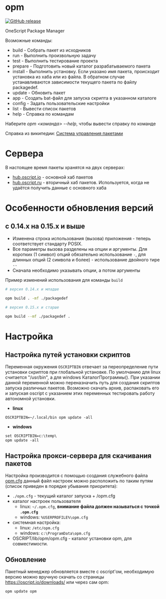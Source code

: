 # opm
[![GitHub release](https://img.shields.io/github/release/oscript-library/opm.svg)](https://github.com/oscript-library/opm/releases)

OneScript Package Manager

Возможные команды:
- build    - Собрать пакет из исходников
- run      - Выполнить произвольную задачу
- test     - Выполнить тестирование проекта
- prepare  - Подготовить новый каталог разрабатываемого пакета
- install  - Выполнить установку. Если указано имя пакета, происходит установка из хаба или из файла. В обратном случае устанавливаются зависимости текущего пакета по файлу packagedef.
- update   - Обновить пакет
- app      - Создать bat-файл для запуска скрипта в указанном каталоге
- config   - Задать пользовательские настройки
- list     - Вывести список пакетов
- help     - Справка по командам
 
Наберите *opm <команда> --help*, чтобы вывести справку по команде

Справка из википедии: [Система управления пакетами](https://ru.wikipedia.org/wiki/%D0%A1%D0%B8%D1%81%D1%82%D0%B5%D0%BC%D0%B0_%D1%83%D0%BF%D1%80%D0%B0%D0%B2%D0%BB%D0%B5%D0%BD%D0%B8%D1%8F_%D0%BF%D0%B0%D0%BA%D0%B5%D1%82%D0%B0%D0%BC%D0%B8)

# Сервера
В настоящее время пакеты хранятся на двух серверах:
- [hub.oscript.io](http://hub.oscript.io/download) - основной хаб пакетов
- [hub.oscript.ru](http://hub.oscript.ru/download) - вторичный хаб пакетов. Используется, когда не удаётся получить данные с основного хаба

# Особенности обновления версий 

## с 0.14.х на 0.15.х и выше

* Изменена строка использования (вызова) приложения - теперь соответствует стандарту POSIX. 
* Все параметры вызова разделены на опции и аргументы. Для коротких (1 символ) опций обязательно использование `-`, для длинных опций (2 символа и более) - использование двойного тире `--`
* Сначала необходимо указывать опции, а потом аргументы

Пример изменений использования для команды `build`
```sh
# версия 0.14.х и младше

opm build . -mf ./packagedef

# версия 0.15.x и старше

opm build --mf ./packagedef .

```

# Настройка

## Настройка путей установки скриптов
Переменная окружения ```OSCRIPTBIN``` отвечает за переопределение пути установки скриптов при глобальной установке. По умолчанию для linux считается "/usr/bin", а для windows КаталогПрограммы(). 
При указании данной переменной можно переназначить путь для создания скриптов запуска различных пакетов. Возможно скачать архив, распаковать его и запуская oscript с указанием этих переменных тестировать работу автономной установки. 
- **linux** 
```
OSCRIPTBIN=~/.local/bin opm update -all
```
- **windows** 
```
set OSCRIPTBIN=c:\temp\ 
opm update -all
```

## Настройка прокси-сервера для скачивания пакетов

Настройка производится с помощью создания служебного файла [opm.cfg](./tests/fixtures/opm.cfg) данный файл настроек можно расположить по таким путям (список приведен в порядке убывания приоритета):
 - ```./opm.cfg``` - текущий каталог запуска + /opm.cfg
 - каталог настроек пользователя
    - linux: ```~/.opm.cfg```, **внимание файла должен называться с точкой ```.opm.cfg```**
    - windows: ```%USERPROFILE%\opm.cfg```
 - системная настройка:
    - linux: ```/etc/opm.cfg```
    - windows: ```c:\ProgramData\opm.cfg```
- OSCRIPT/lib/opm/opm.cfg - каталог установки opm, для совместимости.

## Обновление

Пакетный менеджер обновляется вместе с oscript'ом, необходимую версию можно вручную скачать со страницы https://oscript.io/downloads/ или через сам opm:
```
opm update opm
```

